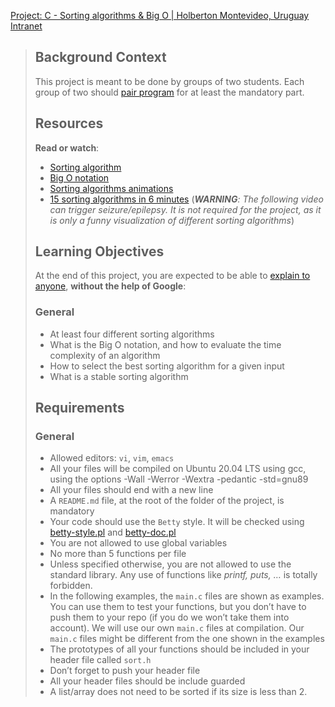 [Project: C - Sorting algorithms & Big O | Holberton Montevideo, Uruguay Intranet](https://intranet.hbtn.io/projects/2179)

> ## Background Context
> 
> This project is meant to be done by groups of two students. Each group of two should [pair program](https://intranet.hbtn.io/rltoken/qNUnWwDzCmuKUqhdWjv_Hg "pair program") for at least the mandatory part.
> 
> ## Resources
> 
> **Read or watch**:
> 
> -   [Sorting algorithm](https://intranet.hbtn.io/rltoken/KDkzV7DgwlSQM8srL_Tg4g "Sorting algorithm")
> -   [Big O notation](https://intranet.hbtn.io/rltoken/w_q1hpADszRoUsdXeZ1yOg "Big O notation")
> -   [Sorting algorithms animations](https://intranet.hbtn.io/rltoken/tPsUdVaxPOvB1WcSGq42bA "Sorting algorithms animations")
> -   [15 sorting algorithms in 6 minutes](https://intranet.hbtn.io/rltoken/uUi5SE7_YgCeVHv3eoJCLA "15 sorting algorithms in 6 minutes") (_**WARNING**: The following video can trigger seizure/epilepsy. It is not required for the project, as it is only a funny visualization of different sorting algorithms_)
> 
> ## Learning Objectives
> 
> At the end of this project, you are expected to be able to [explain to anyone](https://intranet.hbtn.io/rltoken/gqtEpa9s4RqINxz71j_YUg "explain to anyone"), **without the help of Google**:
> 
> ### General
> 
> -   At least four different sorting algorithms
> -   What is the Big O notation, and how to evaluate the time complexity of an algorithm
> -   How to select the best sorting algorithm for a given input
> -   What is a stable sorting algorithm
> 
> ## Requirements
> 
> ### General
> 
> -   Allowed editors: `vi`, `vim`, `emacs`
> -   All your files will be compiled on Ubuntu 20.04 LTS using gcc, using the options -Wall -Werror -Wextra -pedantic -std=gnu89
> -   All your files should end with a new line
> -   A `README.md` file, at the root of the folder of the project, is mandatory
> -   Your code should use the `Betty` style. It will be checked using [betty-style.pl](https://github.com/hs-hq/Betty/blob/master/betty-style.pl "betty-style.pl") and [betty-doc.pl](https://github.com/hs-hq/Betty/blob/master/betty-doc.pl "betty-doc.pl")
> -   You are not allowed to use global variables
> -   No more than 5 functions per file
> -   Unless specified otherwise, you are not allowed to use the standard library. Any use of functions like _printf, puts, …_ is totally forbidden.
> -   In the following examples, the `main.c` files are shown as examples. You can use them to test your functions, but you don’t have to push them to your repo (if you do we won’t take them into account). We will use our own `main.c` files at compilation. Our `main.c` files might be different from the one shown in the examples
> -   The prototypes of all your functions should be included in your header file called `sort.h`
> -   Don’t forget to push your header file
> -   All your header files should be include guarded
> -   A list/array does not need to be sorted if its size is less than 2.
